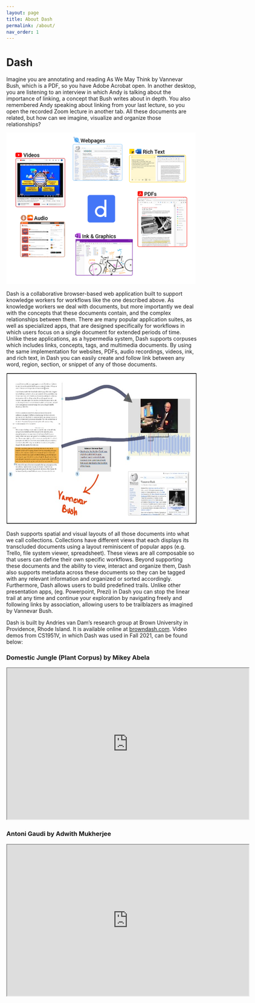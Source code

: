 ```yaml
---
layout: page
title: About Dash
permalink: /about/
nav_order: 1
---
```


# Dash

Imagine you are annotating and reading As We May Think by Vannevar Bush, which is a PDF, so you have Adobe Acrobat open. In another desktop, you are listening to an interview in which Andy is talking about the importance of linking, a concept that Bush writes about in depth. You also remembered Andy speaking about linking from your last lecture, so you open the recorded Zoom lecture in another tab. All these documents are related, but how can we imagine, visualize and organize those relationships? 

<div class="img-container">
  <img src="../assets/images/dash1.png" alt="overall environment" style="height:400px;"/>
</div>

Dash is a collaborative browser-based web application built to support knowledge workers for workflows like the one described above. As knowledge workers we deal with documents, but more importantly we deal with the concepts that these documents contain, and the complex relationships between them. There are many popular application suites, as well as specialized apps, that are designed specifically for workflows in which users focus on a single document for extended periods of time. Unlike these applications, as a hypermedia system, Dash supports corpuses which includes links, concepts, tags, and multimedia documents. By using the same implementation for websites, PDFs, audio recordings, videos, ink, and rich text, in Dash you can easily create and follow link between any word, region, section, or snippet of any of those documents. 

<div class="img-container">
  <img src="../assets/images/dash2.jpg" alt="overall environment" style="height:400px;"/>
</div>

Dash supports spatial and visual layouts of all those documents into what we call collections.  Collections have different views that each displays its transcluded documents using a layout reminiscent of popular apps (e.g. Trello, file system viewer, spreadsheet). These views are all composable so that users can define their own specific workflows. Beyond supporting these documents and the ability to view, interact and organize them, Dash also supports metadata across these documents so they can be tagged with any relevant information and organized or sorted accordingly. Furthermore, Dash allows users to build predefined trails. Unlike other presentation apps, (eg. Powerpoint, Prezi) in Dash you can stop the linear trail at any time and continue your exploration by navigating freely and following links by association, allowing users to be trailblazers as imagined by Vannevar Bush.

Dash is built by Andries van Dam’s research group at Brown University in Providence, Rhode Island. It is available online at [browndash.com](https://browndash.com/signup). Video demos from CS1951V, in which Dash was used in Fall 2021, can be found below:


### Domestic Jungle (Plant Corpus) by Mikey Abela
<div class="video">
  <iframe src="https://www.youtube.com/embed/qE2A5PKJQe0" width="640" height="400" allow="autoplay" allowfullscreen="allowfullscreen"></iframe>
</div>

### Antoni Gaudi by Adwith Mukherjee
<div class="video">
  <iframe src="https://youtube.com/embed/sy_YtdTpKSo" width="640" height="400" allow="autoplay" allowfullscreen="allowfullscreen"></iframe>
</div>
